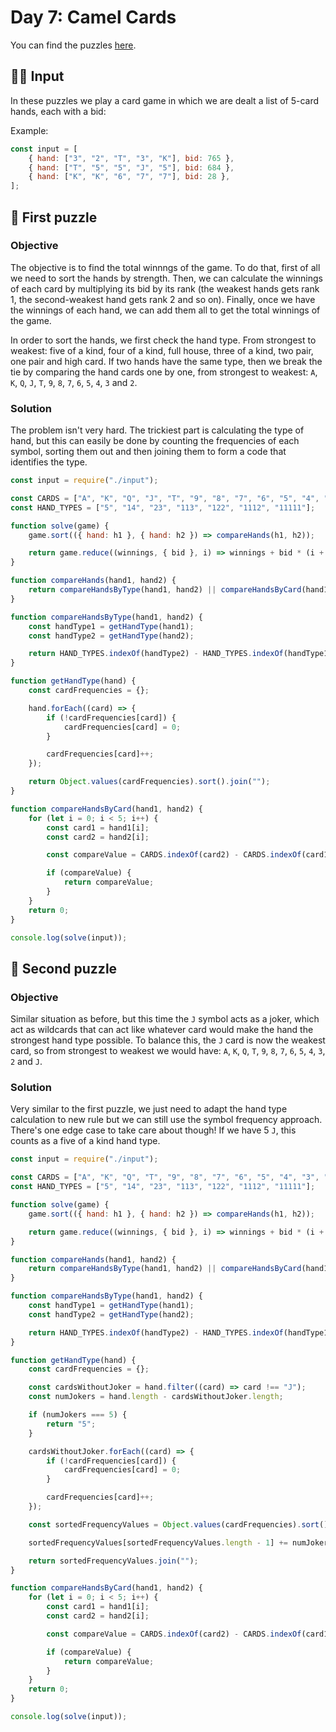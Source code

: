 # Day 7: Camel Cards

You can find the puzzles [here](https://adventofcode.com/2023/day/7).

## ✍🏼 Input

In these puzzles we play a card game in which we are dealt a list of 5-card hands, each with a bid:

Example:

```js
const input = [
    { hand: ["3", "2", "T", "3", "K"], bid: 765 },
    { hand: ["T", "5", "5", "J", "5"], bid: 684 },
    { hand: ["K", "K", "6", "7", "7"], bid: 28 },
];
```

## 🧩 First puzzle

### Objective

The objective is to find the total winnngs of the game. To do that, first of all we need to sort the hands by strength. Then, we can calculate the winnings of each card by multiplying its bid by its rank (the weakest hands gets rank 1, the second-weakest hand gets rank 2 and so on). Finally, once we have the winnings of each hand, we can add them all to get the total winnings of the game.

In order to sort the hands, we first check the hand type. From strongest to weakest: five of a kind, four of a kind, full house, three of a kind, two pair, one pair and high card. If two hands have the same type, then we break the tie by comparing the hand cards one by one, from strongest to weakest: `A`, `K`, `Q`, `J`, `T`, `9`, `8`, `7`, `6`, `5`, `4`, `3` and `2`.

### Solution

The problem isn't very hard. The trickiest part is calculating the type of hand, but this can easily be done by counting the frequencies of each symbol, sorting them out and then joining them to form a code that identifies the type.

```js
const input = require("./input");

const CARDS = ["A", "K", "Q", "J", "T", "9", "8", "7", "6", "5", "4", "3", "2"];
const HAND_TYPES = ["5", "14", "23", "113", "122", "1112", "11111"];

function solve(game) {
    game.sort(({ hand: h1 }, { hand: h2 }) => compareHands(h1, h2));

    return game.reduce((winnings, { bid }, i) => winnings + bid * (i + 1), 0);
}

function compareHands(hand1, hand2) {
    return compareHandsByType(hand1, hand2) || compareHandsByCard(hand1, hand2);
}

function compareHandsByType(hand1, hand2) {
    const handType1 = getHandType(hand1);
    const handType2 = getHandType(hand2);

    return HAND_TYPES.indexOf(handType2) - HAND_TYPES.indexOf(handType1);
}

function getHandType(hand) {
    const cardFrequencies = {};

    hand.forEach((card) => {
        if (!cardFrequencies[card]) {
            cardFrequencies[card] = 0;
        }

        cardFrequencies[card]++;
    });

    return Object.values(cardFrequencies).sort().join("");
}

function compareHandsByCard(hand1, hand2) {
    for (let i = 0; i < 5; i++) {
        const card1 = hand1[i];
        const card2 = hand2[i];

        const compareValue = CARDS.indexOf(card2) - CARDS.indexOf(card1);

        if (compareValue) {
            return compareValue;
        }
    }
    return 0;
}

console.log(solve(input));
```

## 🧩 Second puzzle

### Objective

Similar situation as before, but this time the `J` symbol acts as a joker, which act as wildcards that can act like whatever card would make the hand the strongest hand type possible. To balance this, the `J` card is now the weakest card, so from strongest to weakest we would have: `A`, `K`, `Q`, `T`, `9`, `8`, `7`, `6`, `5`, `4`, `3`, `2` and `J`.

### Solution

Very similar to the first puzzle, we just need to adapt the hand type calculation to new rule but we can still use the symbol frequency approach. There's one edge case to take care about though! If we have 5 `J`, this counts as a five of a kind hand type.

```js
const input = require("./input");

const CARDS = ["A", "K", "Q", "T", "9", "8", "7", "6", "5", "4", "3", "2", "J"];
const HAND_TYPES = ["5", "14", "23", "113", "122", "1112", "11111"];

function solve(game) {
    game.sort(({ hand: h1 }, { hand: h2 }) => compareHands(h1, h2));

    return game.reduce((winnings, { bid }, i) => winnings + bid * (i + 1), 0);
}

function compareHands(hand1, hand2) {
    return compareHandsByType(hand1, hand2) || compareHandsByCard(hand1, hand2);
}

function compareHandsByType(hand1, hand2) {
    const handType1 = getHandType(hand1);
    const handType2 = getHandType(hand2);

    return HAND_TYPES.indexOf(handType2) - HAND_TYPES.indexOf(handType1);
}

function getHandType(hand) {
    const cardFrequencies = {};

    const cardsWithoutJoker = hand.filter((card) => card !== "J");
    const numJokers = hand.length - cardsWithoutJoker.length;

    if (numJokers === 5) {
        return "5";
    }

    cardsWithoutJoker.forEach((card) => {
        if (!cardFrequencies[card]) {
            cardFrequencies[card] = 0;
        }

        cardFrequencies[card]++;
    });

    const sortedFrequencyValues = Object.values(cardFrequencies).sort();

    sortedFrequencyValues[sortedFrequencyValues.length - 1] += numJokers;

    return sortedFrequencyValues.join("");
}

function compareHandsByCard(hand1, hand2) {
    for (let i = 0; i < 5; i++) {
        const card1 = hand1[i];
        const card2 = hand2[i];

        const compareValue = CARDS.indexOf(card2) - CARDS.indexOf(card1);

        if (compareValue) {
            return compareValue;
        }
    }
    return 0;
}

console.log(solve(input));
```
